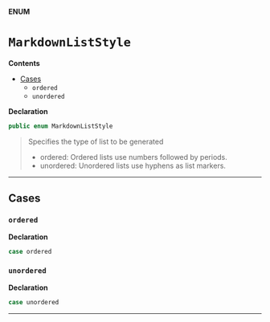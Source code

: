 **ENUM**
# `MarkdownListStyle`

**Contents**
- [Cases](#cases)
  - `ordered`
  - `unordered`

**Declaration**
```swift
public enum MarkdownListStyle
```



> Specifies the type of list to be generated
>
> - ordered: Ordered lists use numbers followed by periods.
> - unordered: Unordered lists use hyphens as list markers.

--------------------

## Cases
### `ordered`

**Declaration**
```swift
case ordered
```





### `unordered`

**Declaration**
```swift
case unordered
```





--------------------




